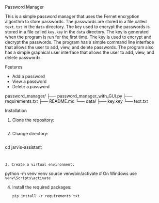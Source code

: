 Password Manager

This is a simple password manager that uses the Fernet encryption algorithm to store passwords. The passwords are stored in a file called `text.txt` in the `data` directory. The key used to encrypt the passwords is stored in a file called `key.key` in the `data` directory. The key is generated when the program is run for the first time. The key is used to encrypt and decrypt the passwords. The program has a simple command line interface that allows the user to add, view, and delete passwords. The program also has a simple graphical user interface that allows the user to 
add, view, and delete passwords.

Features
- Add a password
- View a password
- Delete a password

password_manager/
├── password_manager_with_GUI.py
├── requirements.txt
├── README.md
└── data/
    ├── key.key
    └── text.txt

Installation

1. Clone the repository:
    ``` git clone https://github.com/TGvenomYT/password-manager
    ```

2. Change directory:
   ```
cd jarvis-assistant
   ```


3. Create a virtual environment:
   ```
   python -m venv venv
   source venv/bin/activate  # On Windows use `venv\Scripts\activate`
   

4. Install the required packages:
   ```
   pip install -r requirements.txt
   ```


